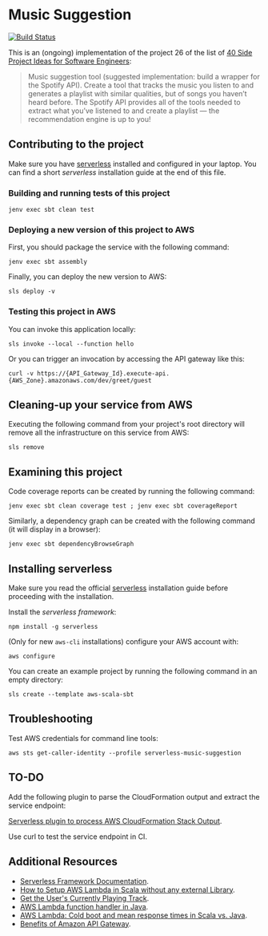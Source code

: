 # Music Suggestion

[![Build Status](https://circleci.com/gh/etorres/music-suggestion.svg?style=svg)](https://circleci.com/gh/etorres/music-suggestion)

This is an (ongoing) implementation of the project 26 of the list of [40 Side Project Ideas for Software Engineers](https://www.codementor.io/@npostolovski/40-side-project-ideas-for-software-engineers-g8xckyxef):

> Music suggestion tool (suggested implementation: build a wrapper for the Spotify API). Create a tool that tracks the music you listen to and generates a playlist with similar qualities, but of songs you haven’t heard before. The Spotify API provides all of the tools needed to extract what you’ve listened to and create a playlist — the recommendation engine is up to you!

## Contributing to the project

Make sure you have [serverless](https://www.serverless.com/framework/docs/providers/aws/guide/installation/) installed and configured in your laptop. You can find a short _serverless_ installation guide at the end of this file.

### Building and running tests of this project

```shell script
jenv exec sbt clean test
```

### Deploying a new version of this project to AWS

First, you should package the service with the following command:

```shell script
jenv exec sbt assembly
```

Finally, you can deploy the new version to AWS:

```shell script
sls deploy -v
```

### Testing this project in AWS

You can invoke this application locally:

```shell script
sls invoke --local --function hello
```

Or you can trigger an invocation by accessing the API gateway like this:

```shell script
curl -v https://{API_Gateway_Id}.execute-api.{AWS_Zone}.amazonaws.com/dev/greet/guest
```

## Cleaning-up your service from AWS

Executing the following command from your project's root directory will remove all the infrastructure on this service from AWS:

```shell script
sls remove
```

## Examining this project

Code coverage reports can be created by running the following command:

```shell script
jenv exec sbt clean coverage test ; jenv exec sbt coverageReport
```

Similarly, a dependency graph can be created with the following command (it will display in a browser):

```shell script
jenv exec sbt dependencyBrowseGraph
```

## Installing serverless

Make sure you read the official [serverless](https://www.serverless.com/framework/docs/providers/aws/guide/installation/) installation guide before proceeding with the installation.

Install the _serverless framework_:

```shell script
npm install -g serverless
```

(Only for new `aws-cli` installations) configure your AWS account with:
```shell script
aws configure
```

You can create an example project by running the following command in an empty directory:

```shell script
sls create --template aws-scala-sbt
```

## Troubleshooting

Test AWS credentials for command line tools:

```shell script
aws sts get-caller-identity --profile serverless-music-suggestion
```

## TO-DO

Add the following plugin to parse the CloudFormation output and extract the service endpoint:

[Serverless plugin to process AWS CloudFormation Stack Output](https://github.com/sbstjn/serverless-stack-output).

Use curl to test the service endpoint in CI.

## Additional Resources

* [Serverless Framework Documentation](https://www.serverless.com/framework/docs/).
* [How to Setup AWS Lambda in Scala without any external Library](https://edward-huang.com/aws/cloud/2019/11/28/how-to-setup-aws-lambda-in-scala-without-any-external-library/).
* [Get the User's Currently Playing Track](https://developer.spotify.com/documentation/web-api/reference-beta/#endpoint-get-the-users-currently-playing-track).
* [AWS Lambda function handler in Java](https://docs.aws.amazon.com/lambda/latest/dg/java-handler.html).
* [AWS Lambda: Cold boot and mean response times in Scala vs. Java](https://blog.codecentric.de/en/2019/02/aws-lambda-cold-boot-and-mean-response-times-in-scala-vs-java/).
* [Benefits of Amazon API Gateway](https://www.serverless.com/amazon-api-gateway/).